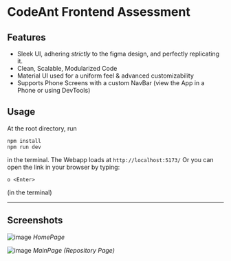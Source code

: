 # CodeAnt Frontend Assessment 
## Features
- Sleek UI, adhering _strictly_ to the figma design, and perfectly replicating it.
- Clean, Scalable, Modularized Code
- Material UI used for a uniform feel & advanced customizability
- Supports Phone Screens with a custom NavBar (view the App in a Phone or using DevTools)
  
## Usage
At the root directory, run

```
npm install
npm run dev
```
in the terminal. The Webapp loads at `http://localhost:5173/` 
Or you can open the link in your browser by typing: 
```
o <Enter>
```
(in the terminal)

<hr/>

## Screenshots

![image](https://github.com/user-attachments/assets/5d2db5aa-b44a-40d5-8d4f-620d7130fe53)
_HomePage_

![image](https://github.com/user-attachments/assets/b0be1fa8-a852-47d6-ab80-f14dbe1a427f)
_MainPage (Repository Page)_


